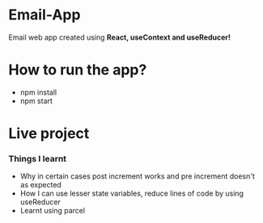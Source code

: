 # Email-App
Email web app created using **React, useContext and useReducer!**

# How to run the app?
- npm install
- npm start

# Live project


### Things I learnt
- Why in certain cases post increment works and pre increment  doesn't as expected
- How I can use lesser state variables, reduce lines of code by using useReducer
- Learnt using parcel
